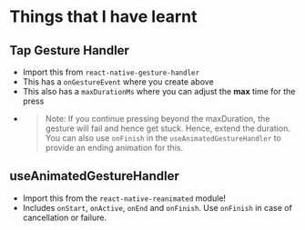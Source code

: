 # Things that I have learnt

## Tap Gesture Handler
- Import this from `react-native-gesture-handler`
- This has a `onGestureEvent` where you create above
- This also has a `maxDurationMs` where you can adjust the **max** time for the press
- > Note: If you continue pressing beyond the maxDuration, the gesture will fail and hence get stuck. Hence, extend the duration. You can also use `onFinish` in the `useAnimatedGestureHandler` to provide an ending animation for this.


## useAnimatedGestureHandler
- Import this from the `react-native-reanimated` module!
- Includes `onStart`, `onActive`, `onEnd` and `onFinish`. Use `onFinish` in case of cancellation or failure.